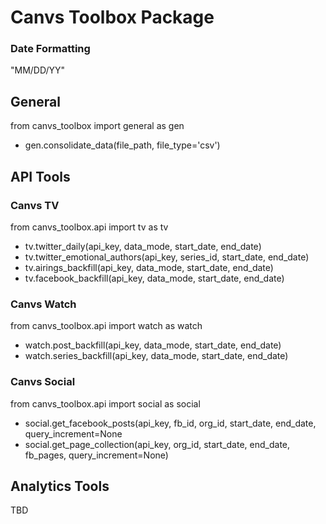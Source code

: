 # Canvs Toolbox Package

### Date Formatting
"MM/DD/YY" 

## General
from canvs_toolbox import general as gen
- gen.consolidate_data(file_path, file_type='csv')

## API Tools

### Canvs TV
from canvs_toolbox.api import tv as tv
- tv.twitter_daily(api_key, data_mode, start_date, end_date)
- tv.twitter_emotional_authors(api_key, series_id, start_date, end_date)
- tv.airings_backfill(api_key, data_mode, start_date, end_date)
- tv.facebook_backfill(api_key, data_mode, start_date, end_date)

### Canvs Watch
from canvs_toolbox.api import watch as watch
- watch.post_backfill(api_key, data_mode, start_date, end_date)
- watch.series_backfill(api_key, data_mode, start_date, end_date)

### Canvs Social
from canvs_toolbox.api import social as social
- social.get_facebook_posts(api_key, fb_id, org_id, start_date, end_date, query_increment=None
- social.get_page_collection(api_key, org_id, start_date, end_date, fb_pages, query_increment=None)

## Analytics Tools
TBD